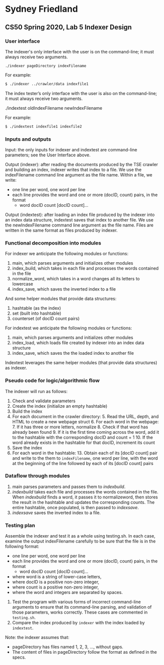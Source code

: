 # Sydney Friedland
## CS50 Spring 2020, Lab 5 Indexer Design

### User interface 

The indexer's only interface with the user is on the command-line; it must always receive two arguments.

```
./indexer pageDirectory indexFilename
```

For example:

``` bash
$ ./indexer ../crawler/data indexfile1
```

The index tester’s only interface with the user is also on the command-line; it must always receive two arguments.

./indextest oldIndexFilename newIndexFilename

For example:

``` bash
$ ./indextest indexfile1 indexfile2
```

### Inputs and outputs
Input: the only inputs for indexer and indextest are command-line parameters; see the User Interface above.

Output (indexer): after reading the documents produced by the TSE crawler and building an index, indexer writes that index to a file. We use the indexFilename command line argument as the file name. Within a file, we write:
 * one line per word, one word per line
 * each line provides the word and one or more (docID, count) pairs, in the format
    * word docID count [docID count]...
 
Output (indextest): after loading an index file produced by the indexer into an index data structure, indextest saves that index to another file. We use the newIndexFilename command line argument as the file name. Files are written in the same format as files produced by indexer.
 
### Functional decomposition into modules
For indexer we anticipate the following modules or functions:
   1. main, which parses arguments and initializes other modules
   2. index_build, which takes in each file and processes the words contained in the file
   3. normalize_word, which takes in a word changes all its letters to lowercase 
   4. index_save, which saves the inverted index to a file

And some helper modules that provide data structures:
   1. hashtable (as the index) 
   2. set (built into hashtable)
   3. counterset (of docID count pairs)

For indextest we anticipate the following modules or functions:
   1. main, which parses arguments and initializes other modules
   2. index_load, which loads file created by indexer into an index data structure
   3. index_save, which saves the the loaded index to another file

Indextest leverages the same helper modules (that provide data structures) as indexer.

### Pseudo code for logic/algorithmic flow
The indexer will run as follows:

1. Check and validate parameters
2. Create the index (initialize an empty hashtable)
3. Build the index
4. For each document in the crawler directory:
    5. Read the URL, depth, and HTML to create a new webpage struct
    6. For each word in the webpage:
        7. If it has three or more letters, normalize
        8. Check if that word has already been found
            9. If it is the first time coming across the word, add it to the hashtable with the corresponding docID and count = 1
            10. If the word already exists in the hashtable for that docID, increment its count
11. Save the index
12. For each word in the hashtable:
    13. Obtain each of its [docID count] pair and write to the them to `indexFilename`, one word per line, with the word at the beginning of the line followed by each of its [docID count] pairs

### Dataflow through modules

   1. main parses parameters and passes them to *indexbuild*.
   2. *indexbuild* takes each file and processes the words contained in the file. When *indexbuild* finds a word, it passes it to normalizeword, then stores the result in the hashtable and updates the corresponding counts. The entire hashtable, once populated, is then passed to *indexsave*.
   4. *indexsave* saves the inverted index to a file.

### Testing plan

Assemble the indexer and test it as a whole using testing.sh. In each case, examine the output indexFilename carefully to be sure that the file is in the following format:
 * one line per word, one word per line
 * each line provides the word and one or more (docID, count) pairs, in the format
    * word docID count [docID count]…
 * where word is a string of lower-case letters,
 * where docID is a positive non-zero integer,
 * where count is a positive non-zero integer,
 * where the word and integers are separated by spaces.

1. Test the program with various forms of incorrect command-line arguments to ensure that its command-line parsing, and validation of those parameters, works correctly. These cases are commented in `testing.sh`.
2. Compare the index produced by `indexer` with the index loaded by `indextest`.

Note: the indexer assumes that:
 * pageDirectory has files named 1, 2, 3, ..., without gaps.
 * The content of files in pageDirectory follow the format as defined in the specs.